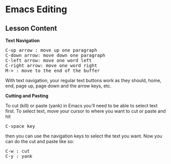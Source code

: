 # Emacs Editing

## Lesson Content

<b>Text Navigation</b>

<pre>
C-up arrow : move up one paragraph
C-down arrow: move down one paragraph
C-left arrow: move one word left
C-right arrow: move one word right
M-> : move to the end of the buffer
</pre>

With text navigation, your regular text buttons work as they should, home, end, page up, page down and the arrow keys, etc.

<b>Cutting and Pasting</b>

To cut (kill) or paste (yank) in Emacs you'll need to be able to select text first. To select text, move your cursor to where you want to cut or paste and hit <pre>C-space key</pre> then you can use the navigation keys to select the text you want. Now you can do the cut and paste like so:

<pre>
C-w : cut
C-y : yank
</pre>
